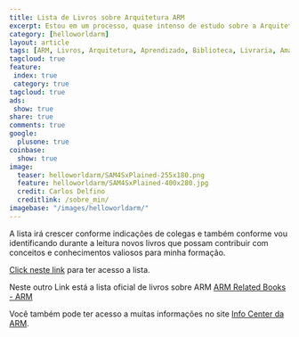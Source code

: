 ```yaml
---
title: Lista de Livros sobre Arquitetura ARM
excerpt: Estou em um processo, quase intenso de estudo sobre a Arquitetura ARM, e para ajudar nos estudos, fiz uma lista de livros que pretendo ler. 
category: [helloworldarm]
layout: article
tags: [ARM, Livros, Arquitetura, Aprendizado, Biblioteca, Livraria, Amazon, bons Livros, Linux, Linus, C, C++, Linguagem, Programação, Linguajar, E-Mail]
tagcloud: true
feature:
 index: true
 category: true
tagcloud: true
ads: 
 show: true
share: true
comments: true
google:
  plusone: true
coinbase:
  show: true
image:
  teaser: helloworldarm/SAM4SxPlained-255x180.png
  feature: helloworldarm/SAM4SxPlained-400x280.jpg
  credit: Carlos Delfino 
  creditlink: /sobre_min/
imagebase: "/images/helloworldarm/"
---
```

A lista irá crescer conforme indicações de colegas e também conforme 
vou identificando durante a leitura novos livros que possam contribuir
com conceitos e conhecimentos valiosos para minha formação.

[Click neste link](http://community.arm.com/docs/DOC-9470) para ter acesso a lista.

Neste outro Link está a lista oficial de livros sobre ARM
<a href="http://www.arm.com/support/resources/arm-books/index.php" title="http://www.arm.com/support/resources/arm-books/index.php">ARM Related Books - ARM</a></p>

Você também  pode ter acesso a muitas informações no site [Info Center da ARM](http://infocenter.arm.com).  